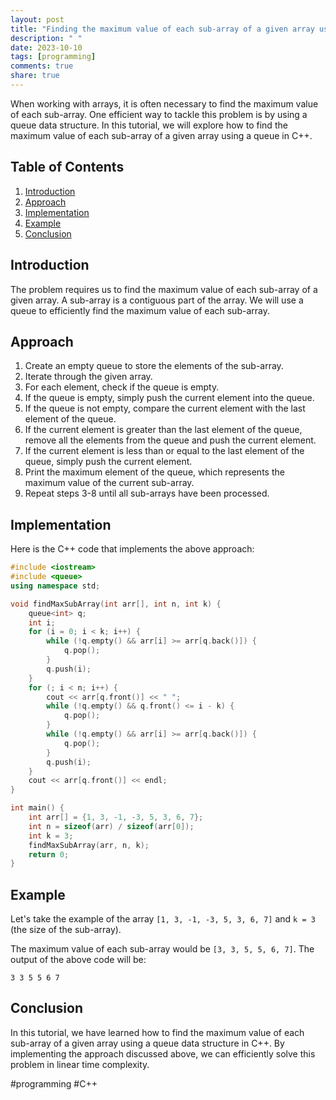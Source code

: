 ```yaml
---
layout: post
title: "Finding the maximum value of each sub-array of a given array using a queue in C++"
description: " "
date: 2023-10-10
tags: [programming]
comments: true
share: true
---
```


When working with arrays, it is often necessary to find the maximum value of each sub-array. One efficient way to tackle this problem is by using a queue data structure. In this tutorial, we will explore how to find the maximum value of each sub-array of a given array using a queue in C++.

## Table of Contents

1. [Introduction](#introduction)
2. [Approach](#approach)
3. [Implementation](#implementation)
4. [Example](#example)
5. [Conclusion](#conclusion)

## Introduction

The problem requires us to find the maximum value of each sub-array of a given array. A sub-array is a contiguous part of the array. We will use a queue to efficiently find the maximum value of each sub-array.

## Approach

1. Create an empty queue to store the elements of the sub-array.
2. Iterate through the given array.
3. For each element, check if the queue is empty.
4. If the queue is empty, simply push the current element into the queue.
5. If the queue is not empty, compare the current element with the last element of the queue.
6. If the current element is greater than the last element of the queue, remove all the elements from the queue and push the current element.
7. If the current element is less than or equal to the last element of the queue, simply push the current element.
8. Print the maximum element of the queue, which represents the maximum value of the current sub-array.
9. Repeat steps 3-8 until all sub-arrays have been processed.

## Implementation

Here is the C++ code that implements the above approach:

```C++
#include <iostream>
#include <queue>
using namespace std;

void findMaxSubArray(int arr[], int n, int k) {
    queue<int> q;
    int i;
    for (i = 0; i < k; i++) {
        while (!q.empty() && arr[i] >= arr[q.back()]) {
            q.pop();
        }
        q.push(i);
    }
    for (; i < n; i++) {
        cout << arr[q.front()] << " ";
        while (!q.empty() && q.front() <= i - k) {
            q.pop();
        }
        while (!q.empty() && arr[i] >= arr[q.back()]) {
            q.pop();
        }
        q.push(i);
    }
    cout << arr[q.front()] << endl;
}

int main() {
    int arr[] = {1, 3, -1, -3, 5, 3, 6, 7};
    int n = sizeof(arr) / sizeof(arr[0]);
    int k = 3;
    findMaxSubArray(arr, n, k);
    return 0;
}
```

## Example

Let's take the example of the array `[1, 3, -1, -3, 5, 3, 6, 7]` and `k = 3` (the size of the sub-array).

The maximum value of each sub-array would be `[3, 3, 5, 5, 6, 7]`. The output of the above code will be:

```
3 3 5 5 6 7
```

## Conclusion

In this tutorial, we have learned how to find the maximum value of each sub-array of a given array using a queue data structure in C++. By implementing the approach discussed above, we can efficiently solve this problem in linear time complexity.

#programming #C++